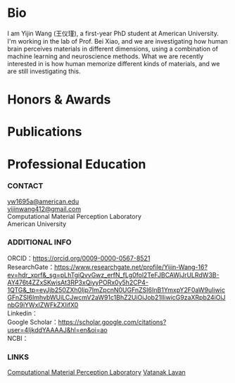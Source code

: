 # Bio
I am Yijin Wang (王仪瑾), a first-year PhD student at American University. I'm working in the lab of Prof. Bei Xiao, and we are investigating how human brain perceives materials in different dimensions, using a combination of machine learning and neuroscience methods. What we are recently interested in is how human memorize different kinds of materials, and we are still investigating this.  

# Honors & Awards

# Publications

# Professional Education

### CONTACT
yw1695a@american.edu  
yijinwang412@gmail.com  
Computational Material Perception Laboratory   
American University  

### ADDITIONAL INFO
ORCID：https://orcid.org/0009-0000-0567-8521  
ResearchGate：https://www.researchgate.net/profile/Yijin-Wang-16?ev=hdr_xprf&_sg=pLhTgiQvvGwz_erfN_fLg0fol2TeFJBCAWjJrULRdW3B-AY476t4ZZxSKwisAt3RP3xQiyyPORx0y5h2CP4-1QTG&_tp=eyJjb250ZXh0Ijp7ImZpcnN0UGFnZSI6InB1YmxpY2F0aW9uIiwicGFnZSI6ImhvbWUiLCJwcmV2aW91c1BhZ2UiOiJob21lIiwicG9zaXRpb24iOiJnbG9iYWxIZWFkZXIifX0  
Linkedin：  
Google Scholar：https://scholar.google.com/citations?user=4IjkddYAAAAJ&hl=en&oi=ao  
NCBI：  

### LINKS
[Computational Material Perception Laboratory](https://sites.google.com/site/beixiao/home?authuser=0)
[Vatanak Lavan](https://lavanv1107.github.io/academic-portfolio/)
